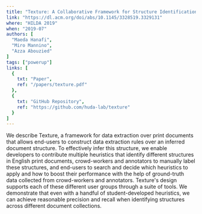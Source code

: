 ```yaml
---
title: "Texture: A Collaborative Framework for Structure Identification over Print Documents"
link: "https://dl.acm.org/doi/abs/10.1145/3328519.3329131"
where: "HILDA 2019"
when: "2019-07"
authors: [
  "Maeda Hanafi", 
  "Miro Mannino", 
  "Azza Abouzied"
]
tags: ["powerup"]
links: [
  {
    txt: "Paper",
    ref: "/papers/texture.pdf"
  },
  {
    txt: "GitHub Repository",
    ref: "https://github.com/huda-lab/texture"
  }
]
---
```

We describe Texture, a framework for data extraction over print documents that allows end-users to construct data extraction rules over an inferred document structure. To effectively infer this structure, we enable developers to contribute multiple heuristics that identify different structures in English print documents, crowd-workers and annotators to manually label these structures, and end-users to search and decide which heuristics to apply and how to boost their performance with the help of ground-truth data collected from crowd-workers and annotators. Texture's design supports each of these different user groups through a suite of tools. We demonstrate that even with a handful of student-developed heuristics, we can achieve reasonable precision and recall when identifying structures across different document collections.
